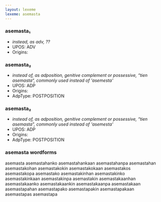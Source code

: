 ```yaml
---
layout: lexeme
lexeme: asemasta
---
```


###  asemasta₁

* _instead, as adv, ??_
* UPOS:  ADV
* Origins: 


###  asemasta₂

* _instead of, as adposition, genitive complement or possessive, “tien asemasta“, commonly used instead of 'asemesta'_
* UPOS:  ADP
* Origins: 
* AdpType:  POSTPOSITION


###  asemasta₂

* _instead of, as adposition, genitive complement or possessive, “tien asemasta”, commonly used instead of 'asemesta'_
* UPOS:  ADP
* Origins: 
* AdpType:  POSTPOSITION


### asemasta wordforms

asemasta
asemastahanko
asemastahankaan
asemastahanpa
asemastahan
asemastakohan
asemastakokin
asemastakokaan
asemastakos
asemastakopa
asemastako
asemastakinhan
asemastakinko
asemastakinkaan
asemastakinpa
asemastakin
asemastakaanhan
asemastakaanko
asemastakaankin
asemastakaanpa
asemastakaan
asemastapahan
asemastapako
asemastapakin
asemastapakaan
asemastapas
asemastapa

